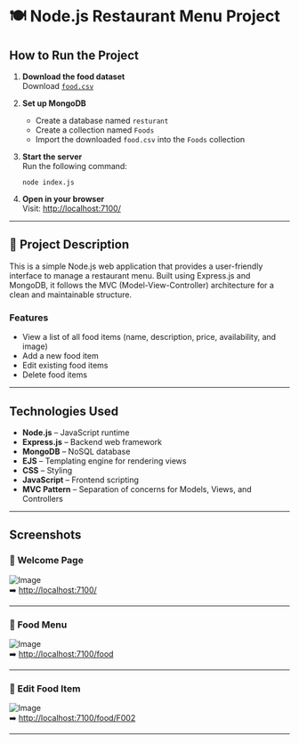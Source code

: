 # 🍽️ Node.js Restaurant Menu Project

## How to Run the Project
1. **Download the food dataset**  
   Download [`food.csv`](https://github.com/user-attachments/files/19673557/food.csv)
2. **Set up MongoDB**  
   - Create a database named `resturant`
   - Create a collection named `Foods`
   - Import the downloaded `food.csv` into the `Foods` collection
3. **Start the server**  
   Run the following command:
   ```terminal
   node index.js
   ```

4. **Open in your browser**  
   Visit: [http://localhost:7100/](http://localhost:7100/)

---

## 📖 Project Description

This is a simple Node.js web application that provides a user-friendly interface to manage a restaurant menu. Built using Express.js and MongoDB, it follows the MVC (Model-View-Controller) architecture for a clean and maintainable structure.

### Features

- View a list of all food items (name, description, price, availability, and image)
- Add a new food item
- Edit existing food items
- Delete food items

---

## Technologies Used

- **Node.js** – JavaScript runtime
- **Express.js** – Backend web framework
- **MongoDB** – NoSQL database
- **EJS** – Templating engine for rendering views
- **CSS** – Styling
- **JavaScript** – Frontend scripting
- **MVC Pattern** – Separation of concerns for Models, Views, and Controllers

---

## Screenshots

### 🔹 Welcome Page
![Image](https://github.com/user-attachments/assets/d60cc22a-f57d-43fc-bbb4-f0b02f86d7ba)  
➡️ [http://localhost:7100/](http://localhost:7100/)

---

### 🔹 Food Menu
![Image](https://github.com/user-attachments/assets/ebcef6fd-91f9-4c48-b3c4-f74ac07fe29a)  
➡️ [http://localhost:7100/food](http://localhost:7100/food)

---

### 🔹 Edit Food Item
![Image](https://github.com/user-attachments/assets/8886bf7a-27b7-4bbe-b3d4-634098ea6ffa)  
➡️ [http://localhost:7100/food/F002](http://localhost:7100/food/F002)

---
